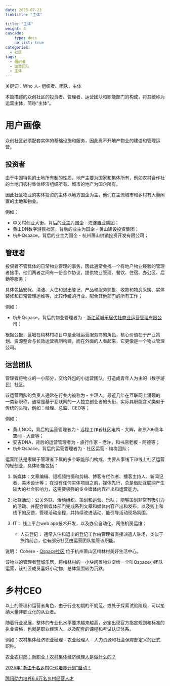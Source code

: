 ```yaml
---
date: 2025-07-23
linktitle: "主体"

title: "主体"
weight: 4
cascade:
    type: docs
    no_list: true
categories:
  - 社区
tags:
  - 组织者
  - 运营团队
  - 主体
---
```



关键词：Who 人- 组织者、团队，主体  

本篇描述的众创社区的投资者、管理者、运营团队和职能部门的构成，将其统称为运营主体，简称“主体”。

# 用户画像

众创社区必须配套实体的基础设施和服务，因此离不开地产物业的建设和管理运营。

## 投资者
由于中国特色的土地所有制的性质，地产主要为国家和集体所有，例如农村合作社的土地归农村集体经济组织所有、城市的地产为国企所有。

因此社区物业的实体投资的主体以地方国企为主，他们在主流城市和乡村有大量闲置的土地和物业。

例如：
- 中关村创业大街，背后的业主为国企 - 海淀置业集团；
- 黄山DN数字游民社区，背后的业主为国企 - 黄山建设投资集团；
- 杭州Qspace，背后的业主为国企 - 杭州萧山供销投资开发有限公司；


## 管理者

投资者不管具体的日常物业管理的事务，因此通常会找一个有地产物业经验的管理者接手，他们两者之间有一份合作协议，提供物业管理、餐饮、住宿、办公区、后勤等服务；

具体包括安保、清洁、入住和退出登记、产品和服务销售、收款和物资采购、实体装修和日常管理运维等，比较传统的行业，配合其他部门的所有工作；

例如：
- 杭州Qspace，背后的物业管理者为 - [浙江蓝城乐居优社商业运营管理有限公司](https://www.bluetownleju.com)；

根据公报，蓝城在梅林村项目中是全域运营服务商的角色，核心价值在于产业策划、资源整合与长效运营机制构建，而在外面的人看起来，它更像是一个物业管理公司。


## 运营团队
管理者将物业的一小部分，交给外包的小运营团队，打造成青年人为主的（数字游民）社区。

该运营团队的负责人通常在行业内被称为 - 主理人，最近几年在互联网上涌现的一类新职称，通常是基于互联网的一人独立创业者的头衔，实际其职能含义类似于传统的头衔，例如：经理、总监、CEO等；

例如：
- 黄山NCC，背后的运营管理者为 - 远程工作者社区电鸭 - 大辉，和原706青年空间 - 大曹等；
- 安吉DNA，背后的运营管理者为 - 旅行作家 - 老许，和书店老板 - 阿德等；
- 杭州Qspace，背后的运营管理者为 - 社区运营 - 梅梅团队；

运营团队是隶属于管理者下属的多个职能部门构成，主要从事线下和线上社区运营的轻创业，具体职能包括：

1. 新媒体：文章编辑、短视频拍摄和剪辑、博客专栏作者、播客主持人、新闻记者、美术设计等；
在没有任何实体项目之前，媒体先行，总是借助互联网产生较大的社会影响力，这需要极强的专业媒体内容产出和运营能力。

2. 社群活动：公关外联、活动组织、策划和运营、乐队；
能够策划非常有吸引力的活动、并配合新媒体部门完成系列文章和媒体内容产出和发布，以及线上和线下的反馈，管理活动全程，并持续改进活动、能引导活动现场氛围。

3. IT：
线上平台web app技术开发，以及办公自动化、网络机房运维；

   - 人员登记：
通常入住和退出的登记工作由管理者直接派遣人驻场，类似于旅馆前台，也有部分社区由运营团队接管该职能。

说明：
Cohere - [Qspace社区](https://mp.weixin.qq.com/s/BH4edsdUYgMNi8EocOGOWg) 位于杭州萧山区梅林村美好生活中心。

该物业的管理者蓝城乐居，将梅林村的一小块闲置物业交给一个叫Qspace小团队运营，该社区成员喜好小动物，总体氛围较为沉默。



# 乡村CEO

以上的管理和运营者角色，由于行业初期的不规范，或处于探索试验阶段，可以接纳大量非职业化的从业者。

随着行业发展，整体的专业化水平要求越来越高，必定出现官方指定规则和标准的执业资格，也就是职业经理人，以及配套的课程和考试认证体系。

例如：农村集体经济职业经理 - 农业经理人 - 人力资源和社会保障部定义的正式职称。

[农业农村部：新职业！农村集体经济经理人是做什么的？](https://www.moa.gov.cn/ztzl/ymksn/xhsbd/202508/t20250807_6476327.htm)

[2025年“浙江千名乡村CEO培养计划”启动！](http://nyncj.jinhua.gov.cn/art/2025/3/12/art_1229144671_58926497.html)

[腾讯助力培养6.6万名乡村经营人才](https://cn.chinadaily.com.cn/a/202507/23/WS6880c485a310028a84abf65e.html)
